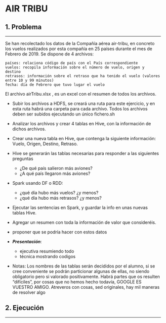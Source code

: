 # AIR TRIBU

## 1. Problema
---------------
Se han recolectado los datos de la Compañía aérea air-tribu, en concreto los vuelos realizados por esta compañía en 25 países durante el mes de Febrero de 2019. 
Se dispone de 4 archivos:

    países: relaciona código de país con el País correspondiente 
    vuelos: recopila información sobre el número de vuelo, origen y destino
    retrasos: información sobre el retraso que ha tenido el vuelo (valores entre 10 y 99 minutos)
    fecha: día de Febrero que tuvo lugar el vuelo

El archivo airTribu.xlsx , es un excel con el resumen de todos los archivos.

- Subir los archivos a HDFS, se creará una ruta para este ejercicio, y en esta ruta habrá una carpeta para cada archivo. 
Todos los archivos deben ser subidos ejecutando un único fichero.sh
- Analizar los archivos y crear 4 tablas en Hive, con la información de dichos archivos.
- Crear una nueva tabla en Hive, que contenga la siguiente información: Vuelo, Origen, Destino, Retraso.
- Hive se generarán las tablas necesarias para responder a las siguientes preguntas 
    - ¿De qué país salieron más aviones?
    - ¿A qué país llegaron más aviones?

- Spark usando DF o RDD:
    - ¿qué día hubo más vuelos? ¿y menos?
    - ¿qué día hubo más retrasos? ¿y menos?

- Ejecutar las sentencias en Spark, y guardar la info en unas nuevas tablas Hive.
- Agregar un resumen con toda la información de valor que consideréis. 
- proponer que se podría hacer con estos datos
- ***Presentación***:
    - ejecutiva resumiendo todo
    - técnica mostrando codigos

- Notas: Los nombres de las tablas serán decididos por el alumno, si se cree conveniente se podrán particionar algunas de ellas, 
no siendo obligatorio pero si valorado positivamente. 
Habrá partes que os resulten “difíciles”, por cosas que no hemos hecho todavía, GOOGLE ES VUESTRO AMIGO.
Atreveros con cosas, sed originales, hay mil maneras de resolver algo

## 2. Ejecución
---------------